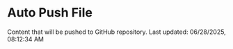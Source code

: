 # Auto Push File

Content that will be pushed to GitHub repository.
Last updated: 06/28/2025, 08:12:34 AM